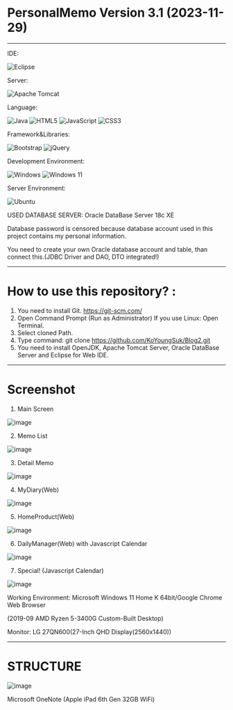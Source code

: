 # PersonalMemo Version 3.1 (2023-11-29) 

------------------------------------------------------------------------------------------------------------------------------------------

IDE:

   ![Eclipse](https://img.shields.io/badge/Eclipse-FE7A16.svg?style=for-the-badge&logo=Eclipse&logoColor=white)
   
Server:

   ![Apache Tomcat](https://img.shields.io/badge/apache%20tomcat-%23F8DC75.svg?style=for-the-badge&logo=apache-tomcat&logoColor=black)
   
Language:

   ![Java](https://img.shields.io/badge/java-%23ED8B00.svg?style=for-the-badge&logo=openjdk&logoColor=white)
   ![HTML5](https://img.shields.io/badge/html5-%23E34F26.svg?style=for-the-badge&logo=html5&logoColor=white)
   ![JavaScript](https://img.shields.io/badge/javascript-%23323330.svg?style=for-the-badge&logo=javascript&logoColor=%23F7DF1E)
   ![CSS3](https://img.shields.io/badge/css3-%231572B6.svg?style=for-the-badge&logo=css3&logoColor=white)
   
Framework&Libraries:

   ![Bootstrap](https://img.shields.io/badge/bootstrap-%238511FA.svg?style=for-the-badge&logo=bootstrap&logoColor=white)
   ![jQuery](https://img.shields.io/badge/jquery-%230769AD.svg?style=for-the-badge&logo=jquery&logoColor=white)
   
Development Environment:

   ![Windows](https://img.shields.io/badge/Windows-0078D6?style=for-the-badge&logo=windows&logoColor=white)
   ![Windows 11](https://img.shields.io/badge/Windows%2011-%230079d5.svg?style=for-the-badge&logo=Windows%2011&logoColor=white)
   
Server Environment:

   ![Ubuntu](https://img.shields.io/badge/Ubuntu-E95420?style=for-the-badge&logo=ubuntu&logoColor=white)


USED DATABASE SERVER: Oracle DataBase Server 18c XE 

Database password is censored because database account used in this project contains my personal information. 

You need to create your own Oracle database account and table, than connect this.(JDBC Driver and DAO, DTO integrated!) 

--------------------------------------------------------------------------------------------------------------------------------------------

# How to use this repository? :

  1. You need to install Git. https://git-scm.com/
  2. Open Command Prompt (Run as Administrator)
     If you use Linux: Open Terminal. 
  4. Select cloned Path. 
  5. Type command: git clone https://github.com/KoYoungSuk/Blog2.git
  6. You need to install OpenJDK, Apache Tomcat Server, Oracle DataBase Server and Eclipse for Web IDE.

 ----------------------------------------------------------------------------------------------------------------------------------------
 # Screenshot

1. Main Screen 
 
![image](https://github.com/KoYoungSuk/Blog2/assets/58511486/0bfb0288-10b6-464d-97b1-30fafc4f0ae6)

2. Memo List
   
![image](https://github.com/KoYoungSuk/Blog2/assets/58511486/c6e6dd98-81cd-4bcd-831a-965bf8122975)


3. Detail Memo 

![image](https://github.com/KoYoungSuk/Blog2/assets/58511486/eba7fd8d-6a09-4006-ba5b-b2597adc536e)

4. MyDiary(Web) 
 
![image](https://github.com/KoYoungSuk/Blog2/assets/58511486/1e249ed0-168e-429d-8df6-a5a1eaa09e3c)

5. HomeProduct(Web) 

![image](https://github.com/KoYoungSuk/Blog2/assets/58511486/f85f2302-7158-4e5e-b86e-7e05f6f31ac9)

6. DailyManager(Web) with Javascript Calendar 

![image](https://github.com/KoYoungSuk/Blog2/assets/58511486/a4ff63e4-d282-4c32-ae1e-c4c92318a5c5)

7. Special! (Javascript Calendar) 

![image](https://github.com/KoYoungSuk/Blog2/assets/58511486/fd2d79f4-be31-4bef-86e9-4a39a7c63d17)

Working Environment: Microsoft Windows 11 Home K 64bit/Google Chrome Web Browser 

(2019-09 AMD Ryzen 5-3400G Custom-Built Desktop)

Monitor: LG 27QN600(27-Inch QHD Display(2560x1440))

 ------------------------------------------------------------------------------------------------------------------------------------------
 
 # STRUCTURE
 
 ![image](https://user-images.githubusercontent.com/58511486/172990055-738c4337-3423-4cb5-8389-8e19f1f69ef1.png)

Microsoft OneNote (Apple iPad 6th Gen 32GB WiFi) 
